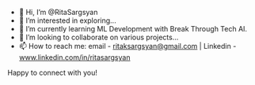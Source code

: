 - 👋 Hi, I’m @RitaSargsyan
- 👀 I’m interested in exploring...
- 🌱 I’m currently learning ML Development with Break Through Tech AI.
- 💞️ I’m looking to collaborate on various projects...
- 📫 How to reach me: email - ritaksargsyan@gmail.com | Linkedin - www.linkedin.com/in/ritasargsyan

Happy to connect with you!
<!---
RitaSargsyan/RitaSargsyan is a ✨ special ✨ repository because its `README.md` (this file) appears on your GitHub profile.
You can click the Preview link to take a look at your changes.
--->
